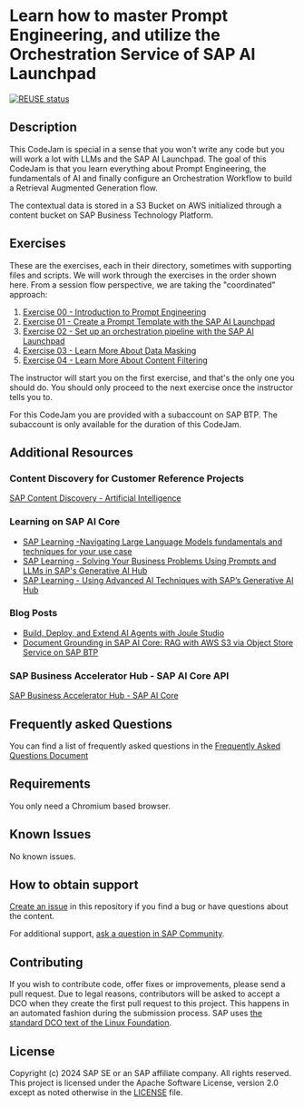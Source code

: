# Learn how to master Prompt Engineering, and utilize the Orchestration Service of SAP AI Launchpad

[![REUSE status](https://api.reuse.software/badge/github.com/SAP-samples/codejam-ai-prompt-engineering-and-orchestration)](https://api.reuse.software/info/github.com/SAP-samples/codejam-ai-prompt-engineering-and-orchestration)

## Description
This CodeJam is special in a sense that you won't write any code but you will work a lot with LLMs and the SAP AI Launchpad. The goal of this CodeJam is that you learn everything about Prompt Engineering, the fundamentals of AI and finally configure an Orchestration Workflow to build a Retrieval Augmented Generation flow.

The contextual data is stored in a S3 Bucket on AWS initialized through a content bucket on SAP Business Technology Platform.

## Exercises

These are the exercises, each in their directory, sometimes with supporting files and scripts. We will work through the exercises in the order shown here. From a session flow perspective, we are taking the "coordinated" approach:

1. [Exercise 00 - Introduction to Prompt Engineering](./exercises/00-prompt-engineering-with-ai-launchpad/readme.md)
2. [Exercise 01 - Create a Prompt Template with the SAP AI Launchpad](./exercises/01-create-prompt-template/readme.md)
3. [Exercise 02 - Set up an orchestration pipeline with the SAP AI Launchpad](./exercises/02-setup-orchestration-pipeline/readme.md)
4. [Exercise 03 - Learn More About Data Masking](./exercises/03-orchestration-test-anonymization-pseudonymization/readme.md)
5. [Exercise 04 - Learn More About Content Filtering](./exercises/04-orchestration-test-input-output-filtering/readme.md)

The instructor will start you on the first exercise, and that's the only one you should do. You should only proceed to the next exercise once the instructor tells you to.

For this CodeJam you are provided with a subaccount on SAP BTP. The subaccount is only available for the duration of this CodeJam.

## Additional Resources

### Content Discovery for Customer Reference Projects

[SAP Content Discovery - Artificial Intelligence](https://content-discovery.int.sap/asset-explore/57a1f804-c7aa-454d-9bde-7eb67872f034/product-sub-categories_3937994e-19f8-4db9-901d-eb9db5b45c85?contentCategoryIds=CUSTOMER_REFERENCE&categoryItemIds=product-sub-categories_3937994e-19f8-4db9-901d-eb9db5b45c85)

### Learning on SAP AI Core

- [SAP Learning -Navigating Large Language Models fundamentals and techniques for your use case](https://learning.sap.com/learning-journeys/navigating-large-language-models-fundamentals-and-techniques-for-your-use-case)
- [SAP Learning - Solving Your Business Problems Using Prompts and LLMs in SAP's Generative AI Hub](https://learning.sap.com/learning-journeys/solving-your-business-problems-using-prompts-and-llms-in-sap-s-generative-ai-hub)
- [SAP Learning - Using Advanced AI Techniques with SAP’s Generative AI Hub](https://learning.sap.com/learning-journeys/using-advanced-ai-techniques-with-sap-s-generative-ai-hub)

### Blog Posts

- [Build, Deploy, and Extend AI Agents with Joule Studio](https://community.sap.com/t5/technology-blog-posts-by-sap/build-deploy-and-extend-ai-agents-with-joule-studio/ba-p/14105964)
- [Document Grounding in SAP AI Core: RAG with AWS S3 via Object Store Service on SAP BTP](https://community.sap.com/t5/technology-blog-posts-by-sap/document-grounding-in-sap-ai-core-rag-with-aws-s3-via-object-store-service/ba-p/14078294)

### SAP Business Accelerator Hub - SAP AI Core API

[SAP Business Accelerator Hub - SAP AI Core](https://api.sap.com/package/SAPAICore/rest)

## Frequently asked Questions

You can find a list of frequently asked questions in the [Frequently Asked Questions Document](./frequently-asked-questions.md)

## Requirements

You only need a Chromium based browser.

## Known Issues
No known issues.

## How to obtain support
[Create an issue](https://github.com/SAP-samples/codejam-ai-prompt-engineering-and-orchestration/issues) in this repository if you find a bug or have questions about the content.
 
For additional support, [ask a question in SAP Community](https://answers.sap.com/questions/ask.html).

## Contributing
If you wish to contribute code, offer fixes or improvements, please send a pull request. Due to legal reasons, contributors will be asked to accept a DCO when they create the first pull request to this project. This happens in an automated fashion during the submission process. SAP uses [the standard DCO text of the Linux Foundation](https://developercertificate.org/).

## License
Copyright (c) 2024 SAP SE or an SAP affiliate company. All rights reserved. This project is licensed under the Apache Software License, version 2.0 except as noted otherwise in the [LICENSE](LICENSE) file.
